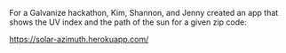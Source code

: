 For a Galvanize hackathon, Kim, Shannon, and Jenny created an app that shows the UV index and the path of the sun for a given zip code: 


https://solar-azimuth.herokuapp.com/
